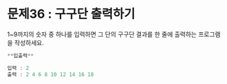 # 문제36 : 구구단 출력하기

1~9까지의 숫자 중 하나를 입력하면 그 단의 구구단 결과를 한 줄에 출력하는 프로그램을 작성하세요.

```jsx
**입출력**

입력 : 2
출력 : 2 4 6 8 10 12 14 16 18
```